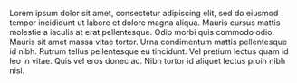 <speak> <prosody rate="1%"> Lorem ipsum dolor sit amet, consectetur adipiscing elit, sed do eiusmod tempor incididunt ut labore et dolore magna aliqua. Mauris cursus mattis molestie a iaculis at erat pellentesque. Odio morbi quis commodo odio. Mauris sit amet massa vitae tortor. Urna condimentum mattis pellentesque id nibh. Rutrum tellus pellentesque eu tincidunt. Vel pretium lectus quam id leo in vitae. Quis vel eros donec ac. Nibh tortor id aliquet lectus proin nibh nisl. </prosody> </speak>